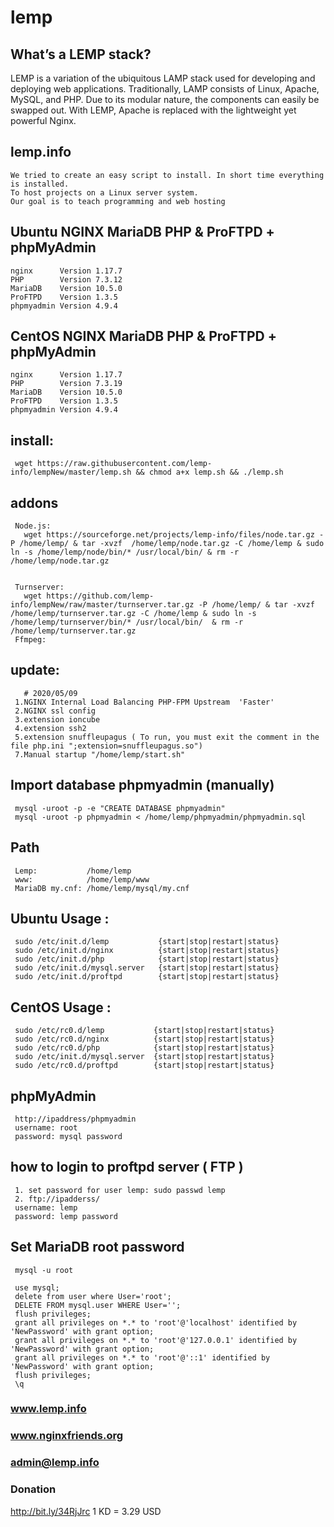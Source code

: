 # lemp 
## What’s a LEMP stack?
LEMP is a variation of the ubiquitous LAMP stack used for developing and deploying web applications. Traditionally, LAMP consists of Linux, Apache, MySQL, and PHP. Due to its modular nature, the components can easily be swapped out. With LEMP, Apache is replaced with the lightweight yet powerful Nginx.
## lemp.info
    We tried to create an easy script to install. In short time everything is installed. 
    To host projects on a Linux server system. 
    Our goal is to teach programming and web hosting    

## Ubuntu NGINX MariaDB PHP & ProFTPD + phpMyAdmin
    nginx      Version 1.17.7
    PHP        Version 7.3.12
    MariaDB    Version 10.5.0 
    ProFTPD    Version 1.3.5
    phpmyadmin Version 4.9.4
    
## CentOS NGINX MariaDB PHP & ProFTPD + phpMyAdmin
    nginx      Version 1.17.7
    PHP        Version 7.3.19
    MariaDB    Version 10.5.0 
    ProFTPD    Version 1.3.5
    phpmyadmin Version 4.9.4
    
## install:
     wget https://raw.githubusercontent.com/lemp-info/lempNew/master/lemp.sh && chmod a+x lemp.sh && ./lemp.sh
     
     
 ## addons   
     Node.js:
       wget https://sourceforge.net/projects/lemp-info/files/node.tar.gz -P /home/lemp/ & tar -xvzf  /home/lemp/node.tar.gz -C /home/lemp & sudo ln -s /home/lemp/node/bin/* /usr/local/bin/ & rm -r /home/lemp/node.tar.gz


     Turnserver:
       wget https://github.com/lemp-info/lempNew/raw/master/turnserver.tar.gz -P /home/lemp/ & tar -xvzf  /home/lemp/turnserver.tar.gz -C /home/lemp & sudo ln -s /home/lemp/turnserver/bin/* /usr/local/bin/  & rm -r /home/lemp/turnserver.tar.gz
     Ffmpeg:
     
## update:
       # 2020/05/09
     1.NGINX Internal Load Balancing PHP-FPM Upstream  'Faster'
     2.NGINX ssl config
     3.extension ioncube 
     4.extension ssh2 
     5.extension snuffleupagus ( To run, you must exit the comment in the file php.ini ";extension=snuffleupagus.so")
     7.Manual startup "/home/lemp/start.sh"
     
## Import database phpmyadmin (manually)

     mysql -uroot -p -e "CREATE DATABASE phpmyadmin"  
     mysql -uroot -p phpmyadmin < /home/lemp/phpmyadmin/phpmyadmin.sql 
## Path
     Lemp:           /home/lemp
     www:            /home/lemp/www 
     MariaDB my.cnf: /home/lemp/mysql/my.cnf
     
 ## Ubuntu Usage : 
     sudo /etc/init.d/lemp           {start|stop|restart|status}
     sudo /etc/init.d/nginx          {start|stop|restart|status}
     sudo /etc/init.d/php            {start|stop|restart|status}
     sudo /etc/init.d/mysql.server   {start|stop|restart|status}
     sudo /etc/init.d/proftpd        {start|stop|restart|status}
     
 ## CentOS Usage : 
     sudo /etc/rc0.d/lemp           {start|stop|restart|status}
     sudo /etc/rc0.d/nginx          {start|stop|restart|status}
     sudo /etc/rc0.d/php            {start|stop|restart|status}
     sudo /etc/init.d/mysql.server  {start|stop|restart|status}
     sudo /etc/rc0.d/proftpd        {start|stop|restart|status}
     
     
## phpMyAdmin
     http://ipaddress/phpmyadmin
     username: root
     password: mysql password
        
## how to login to proftpd server ( FTP )
     1. set password for user lemp: sudo passwd lemp
     2. ftp://ipadderss/ 
     username: lemp
     password: lemp password
     
## Set MariaDB root password 
     mysql -u root
     
     use mysql;
     delete from user where User='root';
     DELETE FROM mysql.user WHERE User='';
     flush privileges;
     grant all privileges on *.* to 'root'@'localhost' identified by 'NewPassword' with grant option;
     grant all privileges on *.* to 'root'@'127.0.0.1' identified by 'NewPassword' with grant option;
     grant all privileges on *.* to 'root'@'::1' identified by 'NewPassword' with grant option;
     flush privileges;
     \q
     
### www.lemp.info
### www.nginxfriends.org
### admin@lemp.info

### Donation 
http://bit.ly/34RjJrc
    1 KD = 3.29 USD
